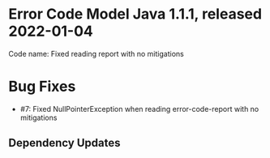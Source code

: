 # Error Code Model Java 1.1.1, released 2022-01-04

Code name: Fixed reading report with no mitigations

# Bug Fixes

* #7: Fixed NullPointerException when reading error-code-report with no mitigations

## Dependency Updates
